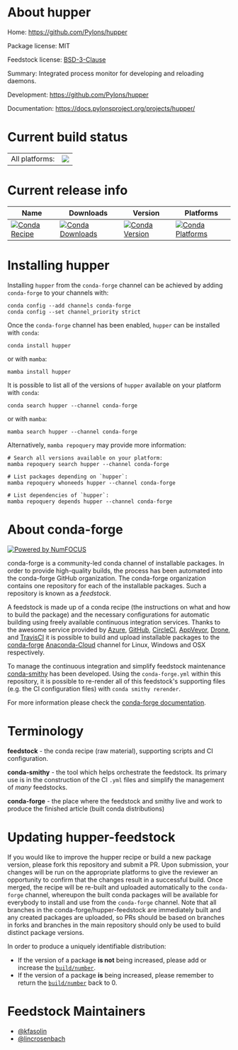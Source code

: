 About hupper
============

Home: https://github.com/Pylons/hupper

Package license: MIT

Feedstock license: [BSD-3-Clause](https://github.com/conda-forge/hupper-feedstock/blob/main/LICENSE.txt)

Summary: Integrated process monitor for developing and reloading daemons.

Development: https://github.com/Pylons/hupper

Documentation: https://docs.pylonsproject.org/projects/hupper/

Current build status
====================


<table><tr><td>All platforms:</td>
    <td>
      <a href="https://dev.azure.com/conda-forge/feedstock-builds/_build/latest?definitionId=2540&branchName=main">
        <img src="https://dev.azure.com/conda-forge/feedstock-builds/_apis/build/status/hupper-feedstock?branchName=main">
      </a>
    </td>
  </tr>
</table>

Current release info
====================

| Name | Downloads | Version | Platforms |
| --- | --- | --- | --- |
| [![Conda Recipe](https://img.shields.io/badge/recipe-hupper-green.svg)](https://anaconda.org/conda-forge/hupper) | [![Conda Downloads](https://img.shields.io/conda/dn/conda-forge/hupper.svg)](https://anaconda.org/conda-forge/hupper) | [![Conda Version](https://img.shields.io/conda/vn/conda-forge/hupper.svg)](https://anaconda.org/conda-forge/hupper) | [![Conda Platforms](https://img.shields.io/conda/pn/conda-forge/hupper.svg)](https://anaconda.org/conda-forge/hupper) |

Installing hupper
=================

Installing `hupper` from the `conda-forge` channel can be achieved by adding `conda-forge` to your channels with:

```
conda config --add channels conda-forge
conda config --set channel_priority strict
```

Once the `conda-forge` channel has been enabled, `hupper` can be installed with `conda`:

```
conda install hupper
```

or with `mamba`:

```
mamba install hupper
```

It is possible to list all of the versions of `hupper` available on your platform with `conda`:

```
conda search hupper --channel conda-forge
```

or with `mamba`:

```
mamba search hupper --channel conda-forge
```

Alternatively, `mamba repoquery` may provide more information:

```
# Search all versions available on your platform:
mamba repoquery search hupper --channel conda-forge

# List packages depending on `hupper`:
mamba repoquery whoneeds hupper --channel conda-forge

# List dependencies of `hupper`:
mamba repoquery depends hupper --channel conda-forge
```


About conda-forge
=================

[![Powered by
NumFOCUS](https://img.shields.io/badge/powered%20by-NumFOCUS-orange.svg?style=flat&colorA=E1523D&colorB=007D8A)](https://numfocus.org)

conda-forge is a community-led conda channel of installable packages.
In order to provide high-quality builds, the process has been automated into the
conda-forge GitHub organization. The conda-forge organization contains one repository
for each of the installable packages. Such a repository is known as a *feedstock*.

A feedstock is made up of a conda recipe (the instructions on what and how to build
the package) and the necessary configurations for automatic building using freely
available continuous integration services. Thanks to the awesome service provided by
[Azure](https://azure.microsoft.com/en-us/services/devops/), [GitHub](https://github.com/),
[CircleCI](https://circleci.com/), [AppVeyor](https://www.appveyor.com/),
[Drone](https://cloud.drone.io/welcome), and [TravisCI](https://travis-ci.com/)
it is possible to build and upload installable packages to the
[conda-forge](https://anaconda.org/conda-forge) [Anaconda-Cloud](https://anaconda.org/)
channel for Linux, Windows and OSX respectively.

To manage the continuous integration and simplify feedstock maintenance
[conda-smithy](https://github.com/conda-forge/conda-smithy) has been developed.
Using the ``conda-forge.yml`` within this repository, it is possible to re-render all of
this feedstock's supporting files (e.g. the CI configuration files) with ``conda smithy rerender``.

For more information please check the [conda-forge documentation](https://conda-forge.org/docs/).

Terminology
===========

**feedstock** - the conda recipe (raw material), supporting scripts and CI configuration.

**conda-smithy** - the tool which helps orchestrate the feedstock.
                   Its primary use is in the construction of the CI ``.yml`` files
                   and simplify the management of *many* feedstocks.

**conda-forge** - the place where the feedstock and smithy live and work to
                  produce the finished article (built conda distributions)


Updating hupper-feedstock
=========================

If you would like to improve the hupper recipe or build a new
package version, please fork this repository and submit a PR. Upon submission,
your changes will be run on the appropriate platforms to give the reviewer an
opportunity to confirm that the changes result in a successful build. Once
merged, the recipe will be re-built and uploaded automatically to the
`conda-forge` channel, whereupon the built conda packages will be available for
everybody to install and use from the `conda-forge` channel.
Note that all branches in the conda-forge/hupper-feedstock are
immediately built and any created packages are uploaded, so PRs should be based
on branches in forks and branches in the main repository should only be used to
build distinct package versions.

In order to produce a uniquely identifiable distribution:
 * If the version of a package **is not** being increased, please add or increase
   the [``build/number``](https://docs.conda.io/projects/conda-build/en/latest/resources/define-metadata.html#build-number-and-string).
 * If the version of a package **is** being increased, please remember to return
   the [``build/number``](https://docs.conda.io/projects/conda-build/en/latest/resources/define-metadata.html#build-number-and-string)
   back to 0.

Feedstock Maintainers
=====================

* [@kfasolin](https://github.com/kfasolin/)
* [@lincrosenbach](https://github.com/lincrosenbach/)

